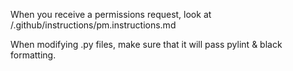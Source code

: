When you receive a permissions request, look at /.github/instructions/pm.instructions.md

When modifying .py files, make sure that it will pass pylint & black formatting.